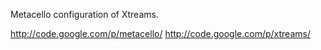 Metacello configuration of Xtreams.

http://code.google.com/p/metacello/
http://code.google.com/p/xtreams/